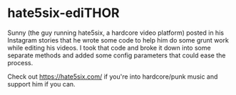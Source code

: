 # hate5six-ediTHOR

Sunny (the guy running hate5six, a hardcore video platform) posted in his Instagram stories that he wrote some code to help him do some grunt work while editing his videos. I took that code and broke it down into some separate methods and added some config parameters that could ease the process. 

Check out https://hate5six.com/ if you're into hardcore/punk music and support him if you can. 
